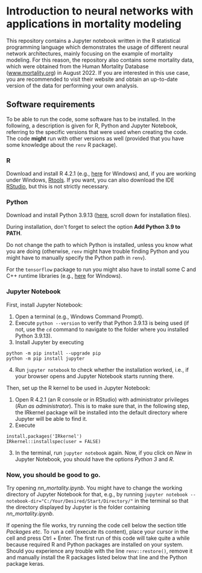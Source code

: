 # Introduction to neural networks with applications in mortality modeling

This repository contains a Jupyter notebook written in the R statistical programming language which demonstrates the usage of different neural network architectures, mainly focusing on the example of mortality modeling.
For this reason, the repository also contains some mortality data, which were obtained from the Human Mortality Database (www.mortality.org) in August 2022.
If you are interested in this use case, you are recommended to visit their website and obtain an up-to-date version of the data for performing your own analysis.

## Software requirements

To be able to run the code, some software has to be installed. In the following, a description is given for R, Python and Jupyter Notebook, referring to the specific versions that were used when creating the code. 
The code **might** run with other versions as well (provided that you have some knowledge about the `renv` R package). 

### R

Download and install R 4.2.1 (e.g., [here](https://cran.r-project.org/bin/windows/base/old/4.2.1/) for Windows) and, if you are working under Windows, [Rtools](https://cran.r-project.org/bin/windows/Rtools/rtools42/rtools.html).
If you want, you can also download the IDE [RStudio](https://posit.co/), but this is not strictly necessary.

### Python

Download and install Python 3.9.13 ([here](https://www.python.org/downloads/release/python-3913/), scroll down for installation files). 

During installation, don't forget to select the option **Add Python 3.9 to PATH**.

Do not change the path to which Python is installed, unless you know what you are doing (otherwise, `renv` might have trouble finding Python and you might have to manually specify the Python path in `renv`).

For the `tensorflow` package to run you might also have to install some C and C++ runtime libraries (e.g., [here](https://learn.microsoft.com/en-us/cpp/windows/latest-supported-vc-redist?view=msvc-170) for Windows).

### Jupyter Notebook

First, install Jupyter Notebook:
1. Open a terminal (e.g., Windows Command Prompt).
2. Execute ```python --version``` to verify that Python 3.9.13 is being used (if not, use the `cd` command to navigate to the folder where you installed Python 3.9.13).
3. Install Jupyter by executing
```
python -m pip install --upgrade pip  
python -m pip install jupyter
```
4. Run ```jupyter notebook``` to check whether the installation worked, i.e., if your browser opens and Jupyter Notebook starts running there.

Then, set up the R kernel to be used in Jupyter Notebook:
1. Open R 4.2.1 (an R console or in RStudio) with administrator privileges (*Run as administrator*). This is to make sure that, in the following step, the IRkernel package will be installed into the default directory where Jupyter will be able to find it.
2. Execute 
```
install.packages('IRkernel')
IRkernel::installspec(user = FALSE)
```
3. In the terminal, run ```jupyter notebook``` again. Now, if you click on *New* in Jupyter Notebook, you should have the options *Python 3* and *R*.

### Now, you should be good to go.

Try opening *nn_mortality.ipynb*.
You might have to change the working directory of Jupyter Notebook for that, e.g., by running ``jupyter notebook --notebook-dir="C:/Your/Desired/Start/Directory/"`` in the terminal so that the directory displayed by Jupyter is the folder containing *nn_mortality.ipynb*.

If opening the file works, try running the code cell below the section title *Packages etc*.
To run a cell (execute its content), place your cursor in the cell and press Ctrl + Enter.
The first run of this code will take quite a while because required R and Python packages are installed on your system.
Should you experience any trouble with the line ```renv::restore()```, remove it and manually install the R packages listed below that line and the Python package keras.
